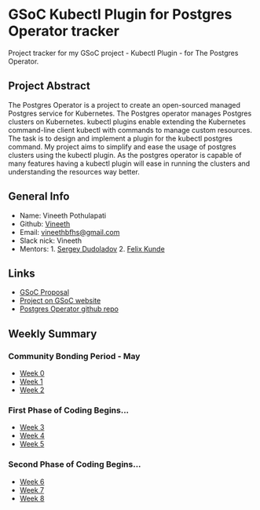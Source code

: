 
# GSoC Kubectl Plugin for Postgres Operator tracker
Project tracker for my GSoC project - Kubectl Plugin - for The Postgres Operator.

## Project Abstract
The Postgres Operator is a project to create an open-sourced managed Postgres service for Kubernetes. The Postgres operator manages Postgres clusters on Kubernetes. kubectl plugins enable extending the Kubernetes command-line client kubectl with commands to manage custom resources. The task is to design and implement a plugin for the kubectl postgres command. My project aims to simplify and ease the usage of postgres clusters using the kubectl plugin. As the postgres operator is capable of many features having a kubectl plugin will ease in running the clusters and understanding the resources way better.

## General Info

+ Name: Vineeth Pothulapati
+ Github: [Vineeth](https://github.com/VineethReddy02)
+ Email: vineethbfhs@gmail.com
+ Slack nick: Vineeth
+ Mentors: 1. [Sergey Dudoladov](https://github.com/sdudoladov)
           2. [Felix Kunde](https://github.com/FxKu)
           
## Links

+ [GSoC Proposal](notes/gsoc-proposal.pdf)
+ [Project on GSoC website](https://summerofcode.withgoogle.com/organizations/5429926902104064/)
+ [Postgres Operator github repo](https://github.com/zalando/postgres-operator)

## Weekly Summary

### Community Bonding Period - May

+ [Week 0](weekly/week0.md)
+ [Week 1](weekly/week1.md)
+ [Week 2](weekly/week2.md)

### First Phase of Coding Begins...

+ [Week 3](weekly/week3.md)
+ [Week 4](weekly/week4.md)
+ [Week 5](weekly/week5.md)

### Second Phase of Coding Begins...

+ [Week 6](weekly/week6.md)
+ [Week 7](weekly/week7.md)
+ [Week 8](weekly/week8.md)
